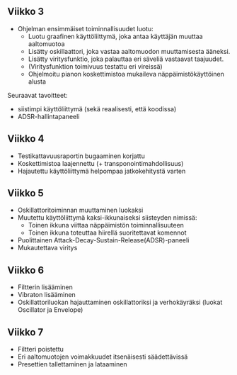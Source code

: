 ## Viikko 3

- Ohjelman ensimmäiset toiminnallisuudet luotu:
  - Luotu graafinen käyttöliittymä, joka antaa käyttäjän muuttaa aaltomuotoa
  - Lisätty oskillaattori, joka vastaa aaltomuodon muuttamisesta ääneksi.
  - Lisätty viritysfunktio, joka palauttaa eri säveliä vastaavat taajuudet.
  - (Viritysfunktion toimivuus testattu eri vireissä)
  - Ohjelmoitu pianon koskettimistoa mukaileva näppäimistökäyttöinen alusta

Seuraavat tavoitteet:
- siistimpi käyttöliittymä (sekä reaalisesti, että koodissa)
- ADSR-hallintapaneeli

## Viikko 4

- Testikattavuusraportin bugaaminen korjattu
- Koskettimistoa laajennettu (+ transponointimahdollisuus)
- Hajautettu käyttöliittymä helpompaa jatkokehitystä varten

## Viikko 5

- Oskillattoritoiminnan muuttaminen luokaksi
- Muutettu käyttöliittymä kaksi-ikkunaiseksi siisteyden nimissä:
  - Toinen ikkuna viittaa näppäimistön toiminnallisuuteen
  - Toinen ikkuna toteuttaa hiirellä suoritettavat komennot
- Puolittainen Attack-Decay-Sustain-Release(ADSR)-paneeli
- Mukautettava viritys

## Viikko 6

- Filtterin lisääminen
- Vibraton lisääminen
- Oskillattoriluokan hajauttaminen oskillattoriksi ja verhokäyräksi (luokat Oscillator ja Envelope)

## Viikko 7

- Filtteri poistettu
- Eri aaltomuotojen voimakkuudet itsenäisesti säädettävissä
- Presettien tallettaminen ja lataaminen
